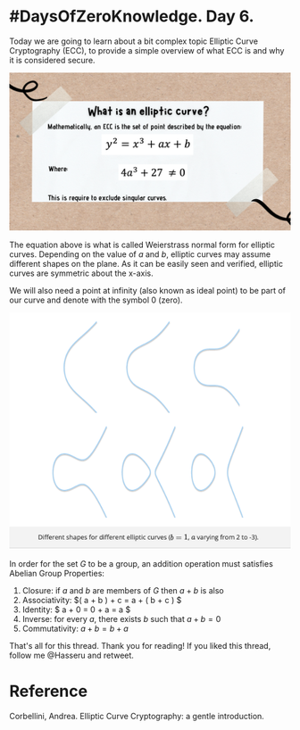 # #DaysOfZeroKnowledge. Day 6.

Today we are going to learn about a bit complex topic Elliptic Curve Cryptography (ECC), to provide a simple overview of what ECC is and why it is considered secure. 

![What is an elliptic curve?](https://raw.githubusercontent.com/hasselalcala/DaysOfZeroKnowledge/main/images/ECC_0.png)

The equation above is what is called Weierstrass normal form for elliptic curves. Depending on the value of $a$ and $b$, elliptic curves may assume different shapes on the plane. As it can be easily seen and verified, elliptic curves are symmetric about the x-axis.

We will also need a point at infinity (also known as ideal point) to be part of our curve and denote with the symbol 0 (zero).

![Elliptic Curve Cryptography](https://raw.githubusercontent.com/hasselalcala/DaysOfZeroKnowledge/main/images/ECC_1.png)

In order for the set $G$ to be a group, an addition operation must satisfies Abelian Group Properties:

1. Closure: if $a$ and $b$ are members of $G$ then $a+b$ is also
2. Associativity: $( a + b ) + c = a + ( b + c ) $
3. Identity: $ a + 0 = 0 + a = a $
4. Inverse: for every $a$, there exists $b$ such that $a + b = 0$
5. Commutativity: $a + b = b + a$
 
That's all for this thread. Thank you for reading! If you liked this thread, follow me @Hasseru and retweet.


# Reference
Corbellini, Andrea. Elliptic Curve Cryptography: a gentle introduction.




